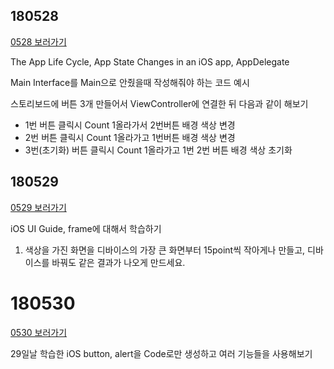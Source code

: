 ## 180528

[0528 보러가기](https://github.com/JhDAT/iOS-development-study/tree/master/0528)

The App Life Cycle, App State Changes in an iOS app, AppDelegate

Main Interface를 Main으로 안줬을때 작성해줘야 하는 코드 예시

스토리보드에 버튼 3개 만들어서 ViewController에 연결한 뒤 다음과 같이 해보기

- 1번 버튼 클릭시 Count 1올라가서 2번버튼 배경 색상 변경
- 2번 버튼 클릭시 Count 1올라가고 1번버튼 배경 색상 변경
- 3번(초기화) 버튼 클릭시 Count 1올라가고 1번 2번 버튼 배경 색상 초기화



## 180529

[0529 보러가기](https://github.com/JhDAT/iOS-development-study/tree/master/0529)

iOS UI Guide, frame에 대해서 학습하기

1. 색상을 가진 화면을 디바이스의 가장 큰 화면부터 15point씩 작아게나 만들고, 디바이스를 바꿔도 같은 결과가 나오게 만드세요.



# 180530

[0530 보러가기](https://github.com/JhDAT/iOS-development-study/tree/master/0530)

29일날 학습한 iOS button, alert을 Code로만 생성하고 여러 기능들을 사용해보기







